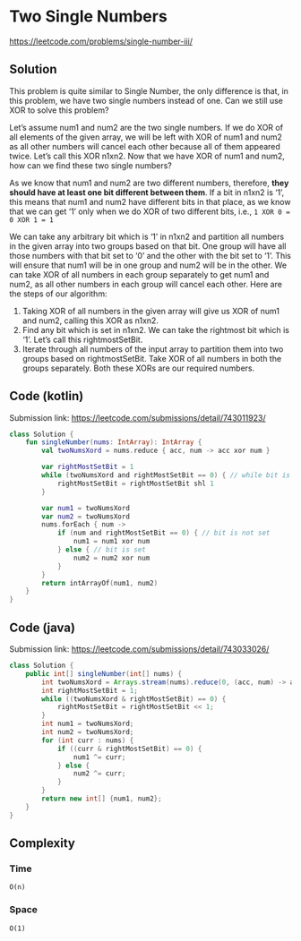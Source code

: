 # Two Single Numbers
https://leetcode.com/problems/single-number-iii/
## Solution
This problem is quite similar to Single Number, the only difference is that, in this problem, we have two single numbers instead of one. Can we still use XOR to solve this problem?

Let’s assume num1 and num2 are the two single numbers. If we do XOR of all elements of the given array, we will be left with XOR of num1 and num2 as all other numbers will cancel each other because all of them appeared twice. Let’s call this XOR n1xn2. Now that we have XOR of num1 and num2, how can we find these two single numbers?

As we know that num1 and num2 are two different numbers, therefore, **they should have at least one bit different between them**. If a bit in n1xn2 is ‘1’, this means that num1 and num2 have different bits in that place, as we know that we can get ‘1’ only when we do XOR of two different bits, i.e., `1 XOR 0 = 0 XOR 1 = 1`

We can take any arbitrary bit which is ‘1’ in n1xn2 and partition all numbers in the given array into two groups based on that bit. One group will have all those numbers with that bit set to ‘0’ and the other with the bit set to ‘1’. This will ensure that num1 will be in one group and num2 will be in the other. We can take XOR of all numbers in each group separately to get num1 and num2, as all other numbers in each group will cancel each other. Here are the steps of our algorithm:

1. Taking XOR of all numbers in the given array will give us XOR of num1 and num2, calling this XOR as n1xn2.
2. Find any bit which is set in n1xn2. We can take the rightmost bit which is ‘1’. Let’s call this rightmostSetBit.
3. Iterate through all numbers of the input array to partition them into two groups based on rightmostSetBit. Take XOR of all numbers in both the groups separately. Both these XORs are our required numbers.

## Code (kotlin)
Submission link: https://leetcode.com/submissions/detail/743011923/
```kotlin
class Solution {
    fun singleNumber(nums: IntArray): IntArray {
        val twoNumsXord = nums.reduce { acc, num -> acc xor num }

        var rightMostSetBit = 1
        while (twoNumsXord and rightMostSetBit == 0) { // while bit is not set
            rightMostSetBit = rightMostSetBit shl 1
        }

        var num1 = twoNumsXord
        var num2 = twoNumsXord
        nums.forEach { num ->
            if (num and rightMostSetBit == 0) { // bit is not set
                num1 = num1 xor num
            } else { // bit is set
                num2 = num2 xor num
            }
        }
        return intArrayOf(num1, num2)
    }
}
```
## Code (java)
Submission link: https://leetcode.com/submissions/detail/743033026/
```java
class Solution {
    public int[] singleNumber(int[] nums) {
        int twoNumsXord = Arrays.stream(nums).reduce(0, (acc, num) -> acc ^= num);
        int rightMostSetBit = 1;
        while ((twoNumsXord & rightMostSetBit) == 0) {
            rightMostSetBit = rightMostSetBit << 1;
        }
        int num1 = twoNumsXord;
        int num2 = twoNumsXord;
        for (int curr : nums) {
            if ((curr & rightMostSetBit) == 0) {
                num1 ^= curr;
            } else {
                num2 ^= curr;
            }
        }
        return new int[] {num1, num2};
    }
}
```
## Complexity
### Time
`O(n)`
### Space
`O(1)`
